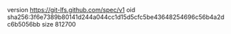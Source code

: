 version https://git-lfs.github.com/spec/v1
oid sha256:3f6e7389b80141d244a044cc1d15d5cfc5be43648254696c56b4a2dc6b5056bb
size 812700
